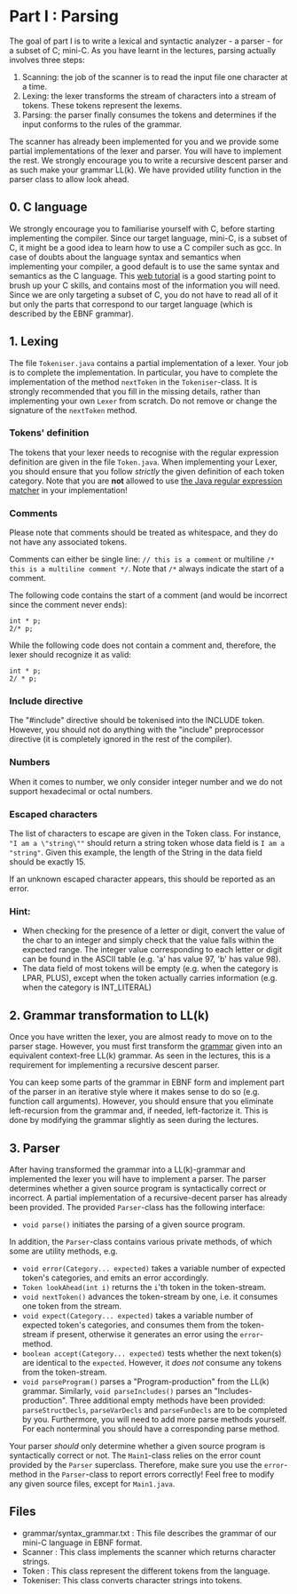 # Part I : Parsing
The goal of part I is to write a lexical and syntactic analyzer - a parser - for a subset of C; mini-C.
As you have learnt in the lectures, parsing actually involves three steps:

1. Scanning: the job of the scanner is to read the input file one character at a time.
2. Lexing: the lexer transforms the stream of characters into a stream of tokens. These tokens represent the lexems.
3. Parsing: the parser finally consumes the tokens and determines if the input conforms to the rules of the grammar.

The scanner has already been implemented for you and we provide some partial implementations of the lexer and parser.
You will have to implement the rest.
We strongly encourage you to write a recursive descent parser and as such make your grammar LL(k).
We have provided utility function in the parser class to allow look ahead.


## 0. C language
We strongly encourage you to familiarise yourself with C, before starting implementing the compiler.
Since our target language, mini-C, is a subset of C, it might be a good idea to learn how to use a C compiler such as gcc.
In case of doubts about the language syntax and semantics when implementing your compiler, a good default is to use the same syntax and semantics as the C language.
This [web tutorial](https://www.tutorialspoint.com/cprogramming/index.htm) is a good starting point to brush up your C skills, and contains most of the information you will need.
Since we are only targeting a subset of C, you do not have to read all of it but only the parts that correspond to our target language (which is described by the EBNF grammar). 


## 1. Lexing
The file `Tokeniser.java` contains a partial implementation of a lexer. Your job is to complete the implementation.
In particular, you have to complete the implementation of the method `nextToken` in the `Tokeniser`-class.
It is strongly recommended that you fill in the missing details, rather than implementing your own `Lexer` from scratch.
Do not remove or change the signature of the `nextToken` method.

### Tokens' definition

The tokens that your lexer needs to recognise with the regular expression definition are given in the file `Token.java`.
When implementing your Lexer, you should ensure that you follow *strictly* the given definition of each token category.
Note that you are **not** allowed to use [the Java regular expression matcher](https://docs.oracle.com/javase/7/docs/api/java/util/regex/Matcher.html) in your implementation!

### Comments
Please note that comments should be treated as whitespace, and they do not have any associated tokens.

Comments can either be single line:
`// this is a comment`
or multiline
`/* this is a
    multiline comment */`.
Note that `/*` always indicate the start of a comment.

The following code contains the start of a comment (and would be incorrect since the comment never ends):
```
int * p;
2/* p;
```
While the following code does not contain a comment and, therefore, the lexer should recognize it as valid:
```
int * p;
2/ * p;
```

### Include directive

The "#include" directive should be tokenised into the INCLUDE token.
However, you should not do anything with the "include" preprocessor directive (it is completely ignored in the rest of the compiler).

### Numbers
When it comes to number, we only consider integer number and we do not support hexadecimal or octal numbers.

### Escaped characters
The list of characters to escape are given in the Token class.
For instance, `"I am a \"string\""` should return a string token whose data field is `I am a "string"`.
Given this example, the length of the String in the data field should be exactly 15.

If an unknown escaped character appears, this should be reported as an error.


### Hint:

* When checking for the presence of a letter or digit, convert the value of the char to an integer and simply check that the value falls within the expected range.
The integer value corresponding to each letter or digit can be found in the ASCII table (e.g. 'a' has value 97, 'b' has value 98). 
* The data field of most tokens will be empty (e.g. when the category is LPAR, PLUS), except when the token actually carries information (e.g. when the category is INT_LITERAL)

## 2. Grammar transformation to LL(k)

Once you have written the lexer, you are almost ready to move on to the parser stage.
However, you must first transform the [grammar](./grammar/syntax_grammar.txt) given into an equivalent context-free LL(k) grammar.
As seen in the lectures, this is a requirement for implementing a recursive descent parser.

You can keep some parts of the grammar in EBNF form and implement part of the parser in an iterative style where it makes sense to do so (e.g. function call arguments).
However, you should ensure that you eliminate left-recursion from the grammar and, if needed, left-factorize it.
This is done by modifying the grammar slightly as seen during the lectures.



## 3. Parser
After having transformed the grammar into a LL(k)-grammar and implemented the lexer you will have to implement a parser.
The parser determines whether a given source program is syntactically correct or incorrect.
A partial implementation of a recursive-decent parser has already been provided.
The provided `Parser`-class has the following interface:

* `void parse()` initiates the parsing of a given source program.

In addition, the `Parser`-class contains various private methods, of which some are utility methods, e.g.

* `void error(Category... expected)` takes a variable number of expected token's categories, and emits an error accordingly.
* `Token lookAhead(int i)` returns the `i`'th token in the token-stream.
* `void nextToken()` advances the token-stream by one, i.e. it consumes one token from the stream.
* `void expect(Category... expected)` takes a variable number of expected token's categories, and consumes them from the token-stream if present, otherwise it generates an error using the `error`-method.
* `boolean accept(Category... expected)` tests whether the next token(s) are identical to the `expected`. However, it *does not* consume any tokens from the token-stream.
* `void parseProgram()` parses a "Program-production" from the LL(k) grammar. Similarly, `void parseIncludes()` parses an "Includes-production". Three additional empty methods have been provided: `parseStructDecls`, `parseVarDecls` and `parseFunDecls` are to be completed by you. Furthermore, you will need to add more parse methods yourself. For each nonterminal you should have a corresponding parse method.

Your parser *should* only determine whether a given source program is syntactically correct or not.
The `Main1`-class relies on the error count provided by the `Parser` superclass.
Therefore, make sure you use the `error`-method in the `Parser`-class to report errors correctly!
Feel free to modify any given source files, except for `Main1.java`.

## Files
* grammar/syntax_grammar.txt : This file describes the grammar of our mini-C language in EBNF format.
* Scanner : This class implements the scanner which returns character strings.
* Token : This class represent the different tokens from the language.
* Tokeniser: This class converts character strings into tokens.
